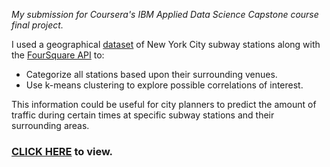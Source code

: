 _My submission for Coursera's IBM Applied Data Science Capstone course final project._

I used a geographical [dataset](./resources/NYC_Subway_Station_Coordinates.csv) of New York City subway stations 
along with the [FourSquare API](https://developer.foursquare.com/places) to:
* Categorize all stations based upon their surrounding venues.
* Use k-means clustering to explore possible correlations of interest.  
  
This information could be useful for city planners to predict the amount of traffic during certain times at
specific subway stations and their surrounding areas.  

### [CLICK HERE](https://ryanalbertson.github.io/Classifying_New_York_City_Subway_Stations/Classifying%20New%20York%20City%20Subway%20Stations.html) to view.
